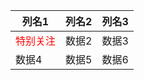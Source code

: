 | 列名1                                  | 列名2 | 列名3 |
|--------------------------------------|-----|-----|
| <span style="color:red;">特别关注</span> | 数据2 | 数据3 |
| 数据4                                  | 数据5 | 数据6 |

